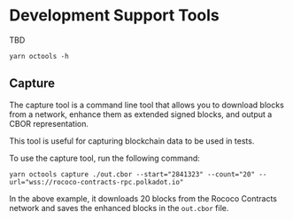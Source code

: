 # Development Support Tools

TBD

```
yarn octools -h
```

## Capture

The capture tool is a command line tool that allows you to download blocks from a network, enhance them as extended signed blocks, and output a CBOR representation.

This tool is useful for capturing blockchain data to be used in tests.

To use the capture tool, run the following command:

```shell
yarn octools capture ./out.cbor --start="2841323" --count="20" --url="wss://rococo-contracts-rpc.polkadot.io"
```
In the above example, it downloads 20 blocks from the Rococo Contracts network and saves the enhanced blocks in the `out.cbor` file.
